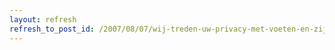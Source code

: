 ```yaml
---
layout: refresh
refresh_to_post_id: /2007/08/07/wij-treden-uw-privacy-met-voeten-en-zijn-er-nog-trots-op-ook
---
```

